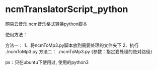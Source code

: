 # ncmTranslatorScript_python
网易云音乐.ncm音乐格式转换python脚本

使用方法：

方法一：
  1、将ncmToMp3.py脚本放到需要处理的文件夹下
  2、执行 ./ncmToMp3.py
方法二：
  ./ncmToMp3.py {参数：指定要处理的绝对路径}
  
ps：只在ubuntu下使用过, 使用的python3
